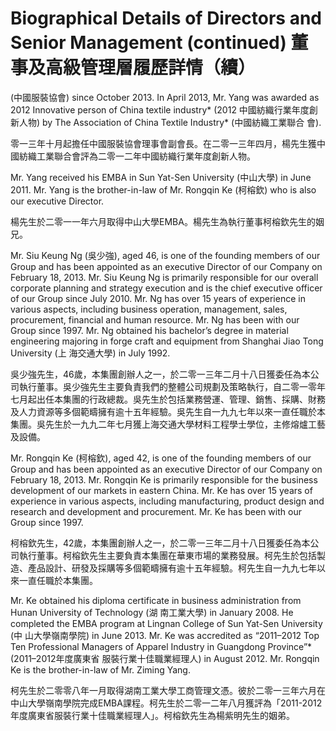 # Biographical Details of Directors and Senior Management (continued) 董事及高級管理層履歷詳情（續）

(中國服裝協會) since October 2013. In April 2013, Mr. Yang was awarded as 2012 Innovative person of China textile industry\* (2012 中國紡織行業年度創新人物) by The Association of China Textile Industry\* (中國紡織工業聯合 會).

零一三年十月起擔任中國服裝協會理事會副會長。在二零一三年四月，楊先生獲中國紡織工業聯合會評為二零一二年中國紡織行業年度創新人物。

Mr. Yang received his EMBA in Sun Yat-Sen University (中山大學) in June 2011. Mr. Yang is the brother-in-law of Mr. Rongqin Ke (柯榕欽) who is also our executive Director.

楊先生於二零一一年六月取得中山大學EMBA。楊先生為執行董事柯榕欽先生的姻兄。

Mr. Siu Keung Ng (吳少強), aged 46, is one of the founding members of our Group and has been appointed as an executive Director of our Company on February 18, 2013. Mr. Siu Keung Ng is primarily responsible for our overall corporate planning and strategy execution and is the chief executive officer of our Group since July 2010. Mr. Ng has over 15 years of experience in various aspects, including business operation, management, sales, procurement, financial and human resource. Mr. Ng has been with our Group since 1997. Mr. Ng obtained his bachelor’s degree in material engineering majoring in forge craft and equipment from Shanghai Jiao Tong University (上 海交通大學) in July 1992.

吳少強先生，46歲，本集團創辦人之一，於二零一三年二月十八日獲委任為本公司執行董事。吳少強先生主要負責我們的整體公司規劃及策略執行，自二零一零年七月起出任本集團的行政總裁。吳先生於包括業務營運、管理、銷售、採購、財務及人力資源等多個範疇擁有逾十五年經驗。吳先生自一九九七年以來一直任職於本集團。吳先生於一九九二年七月獲上海交通大學材料工程學士學位，主修熔爐工藝及設備。

Mr. Rongqin Ke (柯榕欽), aged 42, is one of the founding members of our Group and has been appointed as an executive Director of our Company on February 18, 2013. Mr. Rongqin Ke is primarily responsible for the business development of our markets in eastern China. Mr. Ke has over 15 years of experience in various aspects, including manufacturing, product design and research and development and procurement. Mr. Ke has been with our Group since 1997.

柯榕欽先生，42歲，本集團創辦人之一，於二零一三年二月十八日獲委任為本公司執行董事。柯榕欽先生主要負責本集團在華東市場的業務發展。柯先生於包括製造、產品設計、研發及採購等多個範疇擁有逾十五年經驗。柯先生自一九九七年以來一直任職於本集團。

Mr. Ke obtained his diploma certificate in business administration from Hunan University of Technology (湖 南工業大學) in January 2008. He completed the EMBA program at Lingnan College of Sun Yat-Sen University (中 山大學嶺南學院) in June 2013. Mr. Ke was accredited as “2011–2012 Top Ten Professional Managers of Apparel Industry in Guangdong Province”\* (2011–2012年度廣東省 服裝行業十佳職業經理人) in August 2012. Mr. Rongqin Ke is the brother-in-law of Mr. Ziming Yang.

柯先生於二零零八年一月取得湖南工業大學工商管理文憑。彼於二零一三年六月在中山大學嶺南學院完成EMBA課程。柯先生於二零一二年八月獲評為「2011-2012年度廣東省服裝行業十佳職業經理人」。柯榕欽先生為楊紫明先生的姻弟。